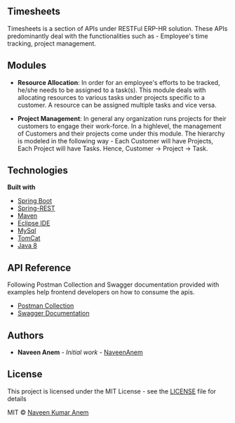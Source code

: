 ## Timesheets
Timesheets is a section of APIs under RESTFul ERP-HR solution. These APIs predominantly deal with the functionalities such as - Employee's time tracking, project management.

## Modules
* **Resource Allocation**: In order for an employee's efforts to be tracked, he/she needs to be assigned to a task(s). This module deals with allocating resources to various tasks under projects specific to a customer. A resource can be assigned multiple tasks and vice versa.

* **Project Management**: In general any organization runs projects for their customers to engage their work-force. In a highlevel, the management of Customers and their projects come under this module. The hierarchy is modeled in the following way - Each Customer will have Projects, Each Project will have Tasks. Hence, Customer -> Project -> Task.

## Technologies
<b>Built with</b>
- [Spring Boot](https://spring.io/projects/spring-boot)
- [Spring-REST](https://spring.io/guides/gs/rest-service/)
- [Maven](https://maven.apache.org/)
- [Eclipse IDE](https://www.eclipse.org/)
- [MySql](https://www.mysql.com/)
- [TomCat](http://tomcat.apache.org/)
- [Java 8](https://www.oracle.com/technetwork/java/javase/overview/java8-2100321.html) 


## API Reference
Following Postman Collection and Swagger documentation provided with examples help frontend developers on how to consume the apis.
- [Postman Collection](https://web.postman.co/collections/5250421-c53731c8-54fc-4c5a-8a6d-81a62815ce2a?workspace=64d1155f-23a3-4c9a-8ac7-6c2f12c190dc)
- [Swagger Documentation](https://app.swaggerhub.com/apis-docs/naveenanem22/rob-api/1.0.0)

## Authors

* **Naveen Anem** - *Initial work* - [NaveenAnem](https://github.com/naveenanem22)

## License
This project is licensed under the MIT License - see the [LICENSE](LICENSE) file for details

MIT © [Naveen Kumar Anem]()
